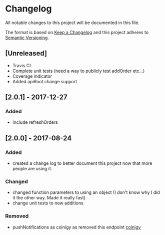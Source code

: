 # Changelog
All notable changes to this project will be documented in this file.

The format is based on [Keep a Changelog](http://keepachangelog.com/en/1.0.0/)
and this project adheres to [Semantic Versioning](http://semver.org/spec/v2.0.0.html).

## [Unreleased]
- Travis CI
- Complete unit tests (need a way to publicly test addOrder etc...)
- Coverage indicator
- Added apiRoot change support

## [2.0.1] - 2017-12-27
### Added
- include refreshOrders

## [2.0.0] - 2017-08-24
### Added
- created a change log to better document this project now that more people are using it.

### Changed
- changed function parameters to using an object (I don't know why I did it the other way. Made it really fast)
- change unit tests to new additions

### Removed
- pushNotifications as coinigy as removed this endpoint [coinigy](https://blog.coinigy.com/2017/07/some-rest-api-endpoints-to-be-removed/)
